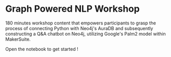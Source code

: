 # Graph Powered NLP Workshop

180 minutes workshop content that empowers participants to grasp the process of connecting Python with Neo4j's AuraDB and subsequently constructing a Q&A chatbot on Neo4j, utilizing Google's Palm2 model within MakerSuite.

Open the notebook to get started !
